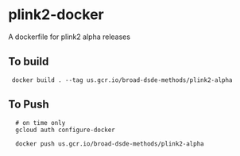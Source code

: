 # plink2-docker
A dockerfile for plink2 alpha releases

## To build

```
 docker build . --tag us.gcr.io/broad-dsde-methods/plink2-alpha
```


## To Push
```
  # on time only
  gcloud auth configure-docker

  docker push us.gcr.io/broad-dsde-methods/plink2-alpha
```
